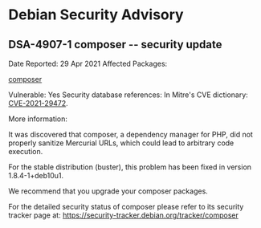 
Debian Security Advisory
========================


DSA-4907-1 composer -- security update
--------------------------------------



Date Reported:
29 Apr 2021
Affected Packages:

[composer](https://packages.debian.org/src:composer)

Vulnerable:
Yes
Security database references:
In Mitre's CVE dictionary: [CVE-2021-29472](https://security-tracker.debian.org/tracker/CVE-2021-29472).  

More information:

It was discovered that composer, a dependency manager for PHP, did not
properly sanitize Mercurial URLs, which could lead to arbitrary code
execution.


For the stable distribution (buster), this problem has been fixed in
version 1.8.4-1+deb10u1.


We recommend that you upgrade your composer packages.


For the detailed security status of composer please refer to
its security tracker page at:
<https://security-tracker.debian.org/tracker/composer>





